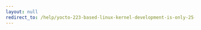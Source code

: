 ```yaml
---
layout: null
redirect_to: /help/yocto-223-based-linux-kernel-development-is-only-25-efficient/
---
```

